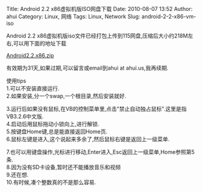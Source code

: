 Title: Android 2.2 x86虚拟机版ISO网盘下载
Date: 2010-08-07 13:52
Author: ahui
Category: Linux, 网络
Tags: Linux, Network
Slug: android-2-2-x86-vm-iso

Android 2.2
x86虚拟机版iso文件已经打包上传到115网盘,压缩后大小约218M左右,可以用下面的地址下载  
  
  
[Android2.2.x86.zip][]  
  
  
有效期为31天,如果过期,可以留言或email到ahui at ahui.us,我再续期.

使用tips  
1.可以不安装直接运行.  
2.如果安装,分一个swap,一个根目录,然后安装就好.  

3.运行后如果没有鼠标,在VB的控制菜单里,点击"禁止自动独占鼠标".这里是指VB3.2.6中文版.  
4.启动后用鼠标拖动小锁向上,进行解锁.  
5.按键盘Home键,总是能直接返回Home页.  
6.鼠标左键是进入,这个说起来多余了,然后鼠标右键是返回上一级菜单.  

7.也可以用键盘操作,光标进行移动,Enter进入,Esc返回上一级菜单,Home参照第5条.  
8.因为没有SD卡设备,暂时还不能播放音乐和视频  
9.还在想.  
10.有时候,凑个整数真的不是那么容易.

  [Android2.2.x86.zip]: http://ahui.us/?p=234

